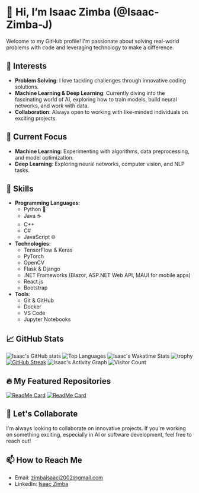 # 👋 Hi, I’m Isaac Zimba (@Isaac-Zimba-J)

Welcome to my GitHub profile! I'm passionate about solving real-world problems with code and leveraging technology to make a difference.

## 👀 Interests
- **Problem Solving**: I love tackling challenges through innovative coding solutions.
- **Machine Learning & Deep Learning**: Currently diving into the fascinating world of AI, exploring how to train models, build neural networks, and work with data.
- **Collaboration**: Always open to working with like-minded individuals on exciting projects.

## 🌱 Current Focus
- **Machine Learning**: Experimenting with algorithms, data preprocessing, and model optimization.
- **Deep Learning**: Exploring neural networks, computer vision, and NLP tasks.

## 💼 Skills
- **Programming Languages**: 
  - Python 🐍
  - Java ☕
  - C++
  - C#
  - JavaScript 🌐
- **Technologies**:
  - TensorFlow & Keras
  - PyTorch
  - OpenCV
  - Flask & Django
  - .NET Frameworks (Blazor, ASP.NET Web API, MAUI for mobile apps)
  - React.js
  - Bootstrap
- **Tools**:
  - Git & GitHub
  - Docker
  - VS Code
  - Jupyter Notebooks

## 📈 GitHub Stats

![Isaac's GitHub stats](https://github-readme-stats.vercel.app/api?username=Isaac-Zimba-J&show_icons=true&theme=radical)
![Top Languages](https://github-readme-stats.vercel.app/api/top-langs/?username=Isaac-Zimba-J&layout=compact&theme=radical)
![Isaac's Wakatime Stats](https://github-readme-stats.vercel.app/api/wakatime?username=Isaac-Zimba-J&theme=radical)
![trophy](https://github-profile-trophy.vercel.app/?username=Isaac-Zimba-J&theme=radical&no-frame=true&margin-w=15)
[![GitHub Streak](https://github-readme-streak-stats.herokuapp.com/?user=Isaac-Zimba-J&theme=radical)](https://git.io/streak-stats)
![Isaac's Activity Graph](https://activity-graph.herokuapp.com/graph?username=Isaac-Zimba-J&theme=redical)
![Visitor Count](https://komarev.com/ghpvc/?username=Isaac-Zimba-J&color=brightgreen)

## 🔥 My Featured Repositories

[![ReadMe Card](https://github-readme-stats.vercel.app/api/pin/?username=Isaac-Zimba-J&repo=RepoName&theme=radical)](https://github.com/Isaac-Zimba-J/RepoName)
[![ReadMe Card](https://github-readme-stats.vercel.app/api/pin/?username=Isaac-Zimba-J&repo=AnotherRepo&theme=radical)](https://github.com/Isaac-Zimba-J/AnotherRepo)

## 💞️ Let's Collaborate
I'm always looking to collaborate on innovative projects. If you're working on something exciting, especially in AI or software development, feel free to reach out!

## 📫 How to Reach Me
- Email: [zimbaisaacj2002@gmail.com](mailto:zimbaisaacj2002@gmail.com)
- LinkedIn: [Isaac Zimba](https://www.linkedin.com/in/isaac-zimba)

